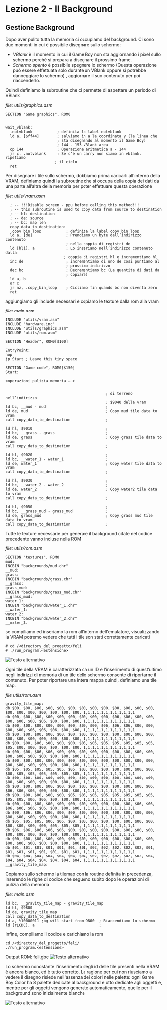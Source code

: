 # Lezione 2 - Il Background

## Gestione Background
Dopo aver pulito tutta la memoria ci occupiamo del background. Ci sono due momenti in cui è possibile disegnare sullo schermo:
* *VBlank* è il momento in cui il Game Boy non sta aggiornando i pixel sullo schermo perché si prepara a disegnare il prossimo frame.
* *Schermo spento* è possibile spegnere lo schermo (Questa operazione può essere effettuata solo durante un VBlank oppure si potrebbe danneggiare lo schermo) , aggiornare il suo contenuto per poi riaccenderlo.

Quindi definiamo la subroutine che ci permette di aspettare un periodo di VBlank

*file: utils/graphics.asm*
```
SECTION "Game graphics", ROM0

  
wait_vblank:         
  .notvblank           ; definita la label notvblank
  ld a, [$ff44]        ; salviamo in a la coordinata y (la linea che 
                       ; sta disegnando al momento il Game Boy)
                       ; 144 - 153 VBlank area
  cp 144               ; Operazione aritmetica a - 144
  jr c, .notvblank     ; Se c’è un carry non siamo in vblank, ripetiamo 
                      ; il ciclo
  ret
```

Per disegnare i tile sullo schermo, dobbiamo prima caricarli all'interno della VRAM, definiamo quindi la subroutine che si occupa della copia dei dati da una parte all’altra della memoria per poter effettuare questa operazione


*file: utils/vram.asm*

```
  ; -- !!!Disable screen - ppu before calling this method!!!
  ; -- this subroutine is used to copy data from source to destination
  ; -- hl: destination
  ; -- de: source
  ; -- bc: map len
  copy_data_to_destination:
  .copy_bin_loop           ; definita la label copy_bin_loop
  ld a, [de]               ; Prendiamo un byte dall’indirizzo contenuto 
                           ; nella coppia di registri de
  ld [hli], a              ; Lo inseriamo nell’indirizzo contenuto dalla 
                          ; coppia di registri hl e incrementiamo hl
  inc de                   ; incrementiamo di uno de cosi puntiamo al 
                           ; prossimo indirizzo
  dec bc                   ; Decrementiamo bc (La quantita di dati da 
                           ; copiare)
  ld a, b
  or c
  jr nz, .copy_bin_loop    ; Cicliamo fin quando bc non diventa zero
  ret
```

aggiungiamo gli include necessari e copiamo le texture dalla rom alla vram

*file: main.asm*
```
INCLUDE "utils/vram.asm"
INCLUDE "hardware.inc"
INCLUDE "utils/graphics.asm"
INCLUDE "utils/rom.asm"

SECTION "Header", ROM0[$100]

EntryPoint: 
nop 
jp Start ; Leave this tiny space

SECTION "Game code", ROM0[$150]
Start:

<operazioni pulizia memoria … >


                                             ; di terreno nell’indirizzo 
                                             ; $9040 della vram
ld bc, __mud - mud                           ; 
ld de, mud                                   ; Copy mud tile data to vram
call copy_data_to_destination                ; 

ld hl, $9010                                 ;
ld bc, __grass - grass                       ;
ld de, grass                                 ; Copy grass tile data to vram
call copy_data_to_destination                ; 

ld hl, $9020                                 ; 
ld bc, __water_1 - water_1                   ;
ld de, water_1                               ; Copy water tile data to vram
call copy_data_to_destination                ;

ld hl, $9030                                 ;
ld bc, __water_2 - water_2                   ;
ld de, water_2                               ; Copy water2 tile data to vram
call copy_data_to_destination                ;        

ld hl, $9050                                 ;
ld bc, __grass_mud - grass_mud               ;
ld de, grass_mud                             ; Copy grass mud tile data to vram
call copy_data_to_destination                ;
```

Tutte le texture necessarie per generare il background citate nel codice precedente vanno incluse nella ROM

*file: utils/rom.asm*
```
SECTION "textures", ROM0
mud:
INCBIN "backgrounds/mud.chr"
__mud:
grass:
INCBIN "backgrounds/grass.chr"
__grass:
grass_mud:
INCBIN "backgrounds/grass_mud.chr"
__grass_mud:
water_1:
INCBIN "backgrounds/water_1.chr"
__water_1:
water_2:
INCBIN "backgrounds/water_2.chr"
__water_2: 
```

se compiliamo ed inseriamo la rom all'interno dell'emulatore, visualizzando la VRAM potremo vedere che tutti i tile son stati correttamente caricati
```
# cd /<directory_del_progetto/feli
# ./run_program.<estensione>
```

![Testo alternativo](img/stato_della_vram "Stato della VRAM")


Ogni tile della VRAM è caratterizzata da un ID e l’inserimento di quest’ultimo negli indirizzi di memoria di un tile dello schermo consente di riportarne il contenuto. 
Per poter riportare una intera mappa quindi, definiamo una tile map.

*file utils/rom.asm*
```
gravity_tile_map:
db $00, $00, $00, $00, $00, $00, $00, $00, $00, $00, $00, $00, $00, $00, $00, $00, $00, $00, $00, $00, 1,1,1,1,1,1,1,1,1,1,1,1
db $00, $00, $00, $00, $00, $00, $00, $00, $00, $06, $06, $00, $00, $00, $00, $00, $06, $00, $00, $00, 1,1,1,1,1,1,1,1,1,1,1,1
db $00, $00, $00, $00, $00, $00, $00, $00, $06, $06, $06, $06, $00, $00, $00, $06, $06, $06, $00, $00, 1,1,1,1,1,1,1,1,1,1,1,1
db $00, $00, $00, $00, $00, $00, $00, $00, $00, $00, $00, $00, $00, $00, $00, $00, $00, $00, $00, $00, 1,1,1,1,1,1,1,1,1,1,1,1
db $00, $00, $06, $00, $00, $00, $05, $05, $05, $05, $05, $05, $05, $05, $00, $00, $00, $00, $00, $00, 1,1,1,1,1,1,1,1,1,1,1,1
db $00, $06, $06, $06, $00, $00, $00, $00, $00, $00, $00, $00, $00, $00, $00, $00, $00, $00, $00, $00, 1,1,1,1,1,1,1,1,1,1,1,1
db $00, $00, $00, $00, $00, $00, $00, $00, $00, $00, $00, $00, $00, $00, $00, $00, $00, $00, $00, $00, 1,1,1,1,1,1,1,1,1,1,1,1
db $05, $05, $05, $05, $05, $05, $00, $00, $00, $00, $00, $00, $00, $00, $05, $05, $05, $05, $05, $05, 1,1,1,1,1,1,1,1,1,1,1,1
db $00, $00, $00, $00, $00, $00, $00, $00, $00, $00, $00, $00, $00, $00, $00, $00, $00, $00, $00, $00, 1,1,1,1,1,1,1,1,1,1,1,1
db $00, $00, $00, $00, $00, $00, $00, $00, $00, $00, $00, $00, $06, $06, $06, $06, $00, $00, $00, $00, 1,1,1,1,1,1,1,1,1,1,1,1
db $00, $00, $00, $00, $00, $05, $05, $05, $05, $05, $05, $05, $05, $05, $05, $06, $06, $00, $00, $00, 1,1,1,1,1,1,1,1,1,1,1,1
db $00, $00, $00, $00, $00, $00, $00, $00, $00, $00, $00, $06, $06, $06, $06, $06, $06, $00, $00, $00, 1,1,1,1,1,1,1,1,1,1,1,1
db $00, $06, $06, $06, $00, $00, $00, $00, $00, $00, $00, $00, $00, $00, $00, $00, $00, $00, $00, $00, 1,1,1,1,1,1,1,1,1,1,1,1
db $05, $05, $05, $06, $06, $00, $00, $00, $00, $00, $00, $00, $00, $00, $00, $00, $00, $05, $05, $05, 1,1,1,1,1,1,1,1,1,1,1,1
db $06, $06, $06, $06, $06, $00, $00, $00, $00, $00, $00, $00, $00, $00, $00, $00, $00, $00, $00, $00, 1,1,1,1,1,1,1,1,1,1,1,1
db $00, $00, $00, $00, $00, $00, $00, $00, $00, $00, $00, $00, $00, $00, $00, $00, $00, $00, $00, $00, 1,1,1,1,1,1,1,1,1,1,1,1
db $01, $01, $01, $01, $01, $01, $01, $02, $02, $02, $02, $02, $01, $01, $01, $01, $01, $01, $01, $01, 1,1,1,1,1,1,1,1,1,1,1,1
db $04, $04, $04, $04, $04, $04, $04, $02, $02, $02, $02, $02, $04, $04, $04, $04, $04, $04, $04, $04, 1,1,1,1,1,1,1,1,1,1,1,1
__gravity_tile_map:

```

Copiamo sullo schermo la tilemap con la routine definita in precedenza, inserendo le righe di codice che seguono subito dopo le operazioni di pulizia della memoria

*file: main.asm*
```
ld bc, __gravity_tile_map - gravity_tile_map
ld hl, $9800
ld de, gravity_tile_map
call copy_data_to_destination
ld a, %10000011 ;bg will start from 9800  ; Riaccendiamo lo schermo 
ld [rLCDC], a                             ;

```

Infine, compiliamo il codice e carichiamo la rom

```
cd /<directory_del_progetto/feli/
./run_program.<estensione>
```

Output ROM: feli.gbc
![Testo alternativo](img/output_lezione_2.png "Output lezione 2")

Lo schermo nonostante l'inserimento degli id delle tile presenti nella VRAM è ancora bianco, ed è tutto corretto.
La ragione per cui non riusciamo a vedere il disegno risiede nell'assenza dei colori nelle palette: 
ogni Game Boy Color ha 8 palette dedicate al background e otto dedicate agli oggetti e, mentre per gli oggetti vengono generate automaticamente, quelle per il background sono inizialmente bianche

![Testo alternativo](img/stato_palette_2.png "Stato delle palette lezione 2")

